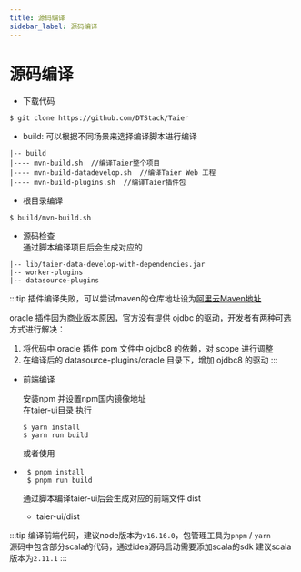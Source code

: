 ```yaml
---
title: 源码编译
sidebar_label: 源码编译
---
```


# 源码编译

- 下载代码
```shell
$ git clone https://github.com/DTStack/Taier
```

- build: 可以根据不同场景来选择编译脚本进行编译

```shell
|-- build
|---- mvn-build.sh  //编译Taier整个项目
|---- mvn-build-datadevelop.sh  //编译Taier Web 工程
|---- mvn-build-plugins.sh  //编译Taier插件包
```


- 根目录编译
```shell
$ build/mvn-build.sh
```

- 源码检查  
  通过脚本编译项目后会生成对应的

```shell
|-- lib/taier-data-develop-with-dependencies.jar   
|-- worker-plugins  
|-- datasource-plugins
```

:::tip 
插件编译失败，可以尝试maven的仓库地址设为[阿里云Maven地址](https://developer.aliyun.com/mvn/guide)

oracle 插件因为商业版本原因，官方没有提供 ojdbc 的驱动，开发者有两种可选方式进行解决：

1. 将代码中 oracle 插件 pom 文件中 ojdbc8 的依赖，对 scope 进行调整
2. 在编译后的 datasource-plugins/oracle 目录下，增加 ojdbc8 的驱动
:::


- 前端编译

  安装npm 并设置npm国内镜像地址  
   在taier-ui目录 执行
   ```shell
   $ yarn install  
   $ yarn run build  
   ```
   或者使用
- ```shell
   $ pnpm install  
   $ pnpm run build     
   ```
   
   通过脚本编译taier-ui后会生成对应的前端文件 dist
   - taier-ui/dist

:::tip
编译前端代码，建议node版本为`v16.16.0`，包管理工具为`pnpm` / `yarn`  
源码中包含部分scala的代码，通过idea源码启动需要添加scala的sdk 建议scala版本为`2.11.1`
:::